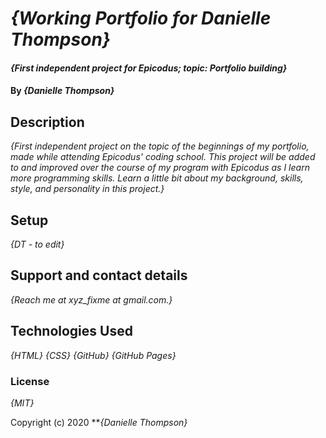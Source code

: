 # _{Working Portfolio for Danielle Thompson}_

#### _{First independent project for Epicodus; topic: Portfolio building}_

#### By _{Danielle Thompson}_

## Description

_{First independent project on the topic of the beginnings of my portfolio, made while attending Epicodus' coding school. This project will be added to and improved over the course of my program with Epicodus as I learn more programming skills. Learn a little bit about my background, skills, style, and personality in this project.}_

## Setup

_{DT - to edit}_

## Support and contact details

_{Reach me at xyz_fixme at gmail.com.}_

## Technologies Used

_{HTML}_
_{CSS}_
_{GitHub}_
_{GitHub Pages}_

### License

*{MIT}* 

Copyright (c) 2020 **_{Danielle Thompson}_


